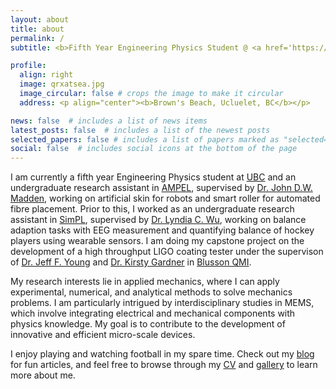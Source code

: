 ```yaml
---
layout: about
title: about
permalink: /
subtitle: <b>Fifth Year Engineering Physics Student @ <a href='https://www.engphys.ubc.ca/'>University of British Columbia</a><br>Undergraduate Research Assistant @ <a href='https://www.ampel.ubc.ca/'>Advanced Materials and Process Engineering Laboratory, UBC</a> <br>Undergradate Teaching Assistant @ <a href='https://phas.ubc.ca/'>Department of Physics & Astronomy, UBC</a></b>

profile:
  align: right
  image: qrxatsea.jpg
  image_circular: false # crops the image to make it circular
  address: <p align="center"><b>Brown's Beach, Ucluelet, BC</b></p>

news: false  # includes a list of news items
latest_posts: false  # includes a list of the newest posts
selected_papers: false # includes a list of papers marked as "selected={true}"
social: false  # includes social icons at the bottom of the page
---
```


I am currently a fifth year Engineering Physics student at [UBC](https://www.engphys.ubc.ca/) and an undergraduate research assistant in [AMPEL](https://www.ampel.ubc.ca/), supervised by [Dr. John D.W. Madden](https://mm.ece.ubc.ca/john-madden/), working on artificial skin for robots and smart roller for automated fibre placement. Prior to this, I worked as an undergraduate research assistant in [SimPL](https://simpl.mech.ubc.ca/), supervised by [Dr. Lyndia C. Wu](https://mech.ubc.ca/lyndia-wu/), working on balance adaption tasks with EEG measurement and quantifying balance of hockey players using wearable sensors. I am doing my capstone project on the development of a high throughput LIGO coating tester under the supervison of [Dr. Jeff F. Young](https://qmi.ubc.ca/team-member/jeff-young/) and [Dr. Kirsty Gardner](https://www.linkedin.com/in/kirsty-gardner/?originalSubdomain=ca) in [Blusson QMI](https://qmi.ubc.ca/).


My research interests lie in applied mechanics, where I can apply experimental, numerical, and analytical methods to solve mechanics problems. I am particularly intrigued by interdisciplinary studies in MEMS, which involve integrating electrical and mechanical components with physics knowledge. My goal is to contribute to the development of innovative and efficient micro-scale devices.

I enjoy playing and watching football in my spare time. Check out my [blog](/blog/) for fun articles, and feel free to browse through my [CV](/cv/) and [gallery](/gallery/) to learn more about me.


